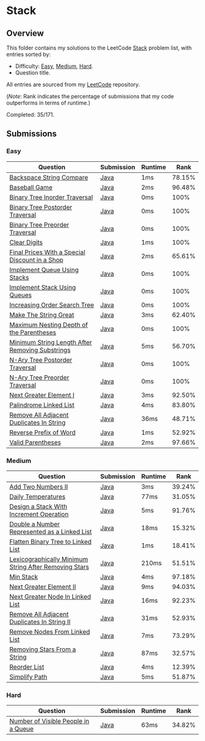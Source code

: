 # Stack

## Overview
This folder contains my solutions to the LeetCode [Stack](https://leetcode.com/problem-list/stack/) problem list,
with entries sorted by:
- Difficulty: [Easy](#easy), [Medium](#medium), [Hard](#hard).
- Question title.

All entries are sourced from my [LeetCode](https://github.com/shumarb/leetcode) repository.

(*Note*: Rank indicates the percentage of submissions that my code outperforms in terms of runtime.)

Completed: 35/171.

## Submissions
### Easy
| Question                                                                                                                                      | Submission                                                                                                        | Runtime | Rank   |
|-----------------------------------------------------------------------------------------------------------------------------------------------|-------------------------------------------------------------------------------------------------------------------|---------|--------|
| [Backspace String Compare](https://leetcode.com/problems/backspace-string-compare/description/)                                               | [Java](https://github.com/shumarb/leetcode/blob/main/submissions/BackspaceStringCompare.java)                     | 1ms     | 78.15% |
| [Baseball Game](https://leetcode.com/problems/baseball-game/description/)                                                                     | [Java](https://github.com/shumarb/leetcode/blob/main/submissions/BaseballGame.java)                               | 2ms     | 96.48% |
| [Binary Tree Inorder Traversal](https://leetcode.com/problems/binary-tree-inorder-traversal/description/)                                     | [Java](https://github.com/shumarb/leetcode/blob/main/submissions/BinaryTreeInorderTraversal.java)                 | 0ms     | 100%   |
| [Binary Tree Postorder Traversal](https://leetcode.com/problems/binary-tree-postorder-traversal/description/)                                 | [Java](https://github.com/shumarb/leetcode/blob/main/submissions/BinaryTreePostorderTraversal.java)               | 0ms     | 100%   |
| [Binary Tree Preorder Traversal](https://leetcode.com/problems/binary-tree-preorder-traversal/description/)                                   | [Java](https://github.com/shumarb/leetcode/blob/main/submissions/BinaryTreePreorderTraversal.java)                | 0ms     | 100%   |
| [Clear Digits](https://leetcode.com/problems/clear-digits/description/)                                                                       | [Java](https://github.com/shumarb/leetcode/blob/main/submissions/ClearDigits.java)                                | 1ms     | 100%   |
| [Final Prices With a Special Discount in a Shop](https://leetcode.com/problems/final-prices-with-a-special-discount-in-a-shop/description/)   | [Java](https://github.com/shumarb/leetcode/blob/main/submissions/FinalPricesWithASpecialDiscountInAShop.java)     | 2ms     | 65.61% |
| [Implement Queue Using Stacks](https://leetcode.com/problems/implement-queue-using-stacks/description/)                                       | [Java](https://github.com/shumarb/leetcode/blob/main/submissions/ImplementQueueUsingStacks.java)                  | 0ms     | 100%   |
| [Implement Stack Using Queues](https://leetcode.com/problems/implement-stack-using-queues/description/)                                       | [Java](https://github.com/shumarb/leetcode/blob/main/submissions/ImplementStackUsingQueues.java)                  | 0ms     | 100%   |
| [Increasing Order Search Tree](https://leetcode.com/problems/increasing-order-search-tree/description/)                                       | [Java](https://github.com/shumarb/leetcode/blob/main/submissions/IncreasingOrderSearchTree.java)                  | 0ms     | 100%   |
| [Make The String Great](https://leetcode.com/problems/make-the-string-great/description/)                                                     | [Java](https://github.com/shumarb/leetcode/blob/main/submissions/MakeTheStringGreat.java)                         | 3ms     | 62.40% |
| [Maximum Nesting Depth of the Parentheses](https://leetcode.com/problems/maximum-nesting-depth-of-the-parentheses/description/)               | [Java](https://github.com/shumarb/leetcode/blob/main/submissions/MaximumNestingDepthOfTheParentheses.java)        | 0ms     | 100%   |
| [Minimum String Length After Removing Substrings](https://leetcode.com/problems/minimum-string-length-after-removing-substrings/description/) | [Java](https://github.com/shumarb/leetcode/blob/main/submissions/MinimumStringLengthAfterRemovingSubstrings.java) | 5ms     | 56.70% |
| [N-Ary Tree Postorder Traversal](https://leetcode.com/problems/n-ary-tree-postorder-traversal/description/)                                   | [Java](https://github.com/shumarb/leetcode/blob/main/submissions/NAryTreePostOrderTraversal.java)                 | 0ms     | 100%   |
| [N-Ary Tree Preorder Traversal](https://leetcode.com/problems/n-ary-tree-preorder-traversal/description/)                                     | [Java](https://github.com/shumarb/leetcode/blob/main/submissions/NAryTreePreOrderTraversal.java)                  | 0ms     | 100%   |
| [Next Greater Element I](https://leetcode.com/problems/next-greater-element-i/description/)                                                   | [Java](https://github.com/shumarb/leetcode/blob/main/submissions/NextGreaterElementOne.java)                      | 3ms     | 92.50% |
| [Palindrome Linked List](https://leetcode.com/problems/palindrome-linked-list/description/)                                                   | [Java](https://github.com/shumarb/leetcode/blob/main/submissions/PalindromeLinkedList.java)                       | 4ms     | 83.80% |
| [Remove All Adjacent Duplicates In String](https://leetcode.com/problems/remove-all-adjacent-duplicates-in-string/description/)               | [Java](https://github.com/shumarb/leetcode/blob/main/submissions/RemoveAllAdjacentDuplicatesInString.java)        | 36ms    | 48.71% |
| [Reverse Prefix of Word](https://leetcode.com/problems/reverse-prefix-of-word/description/)                                                   | [Java](https://github.com/shumarb/leetcode/blob/main/submissions/ReversePrefixOfWord..java)                       | 1ms     | 52.92% |
| [Valid Parentheses](https://leetcode.com/problems/valid-parentheses/description/)                                                             | [Java](https://github.com/shumarb/leetcode/blob/main/submissions/ValidParentheses.java)                           | 2ms     | 97.66% |

### Medium
| Question                                                                                                                                                  | Submission                                                                                                              | Runtime | Rank   |
|-----------------------------------------------------------------------------------------------------------------------------------------------------------|-------------------------------------------------------------------------------------------------------------------------|---------|--------|
| [Add Two Numbers II](https://leetcode.com/problems/add-two-numbers-ii/description/)                                                                       | [Java](https://github.com/shumarb/leetcode/blob/main/submissions/AddTwoNumbersTwo.java)                                 | 3ms     | 39.24% |
| [Daily Temperatures](https://leetcode.com/problems/daily-temperatures/description/)                                                                       | [Java](https://github.com/shumarb/leetcode/blob/main/submissions/DailyTemperatures.java)                                | 77ms    | 31.05% |
| [Design a Stack With Increment Operation](https://leetcode.com/problems/design-a-stack-with-increment-operation/description/)                             | [Java](https://github.com/shumarb/leetcode/blob/main/submissions/CustomStack.java)                                      | 5ms     | 91.76% |
| [Double a Number Represented as a Linked List](https://leetcode.com/problems/double-a-number-represented-as-a-linked-list/description/)                   | [Java](https://github.com/shumarb/leetcode/blob/main/submissions/DoubleANumberRepresentedAsALinkedList.java)            | 18ms    | 15.32% |
| [Flatten Binary Tree to Linked List](https://leetcode.com/problems/flatten-binary-tree-to-linked-list/description/)                                       | [Java](https://github.com/shumarb/leetcode/blob/main/submissions/FlattenBinaryTreeToLinkedList.java)                    | 1ms     | 18.41% |
| [Lexicographically Minimum String After Removing Stars](https://leetcode.com/problems/lexicographically-minimum-string-after-removing-stars/description/) | [Java](https://github.com/shumarb/leetcode/blob/main/submissions/LexicographicallyMinimumStringAfterRemovingStars.java) | 210ms   | 51.51% |
| [Min Stack](https://leetcode.com/problems/min-stack/description/)                                                                                         | [Java](https://github.com/shumarb/leetcode/blob/main/submissions/MinStack.java)                                         | 4ms     | 97.18% |
| [Next Greater Element II](https://leetcode.com/problems/next-greater-element-ii/description/)                                                             | [Java](https://github.com/shumarb/leetcode/blob/main/submissions/NextGreaterElementTwo.java)                            | 9ms     | 94.03% |
| [Next Greater Node In Linked List](https://leetcode.com/problems/next-greater-node-in-linked-list/description/)                                           | [Java](https://github.com/shumarb/leetcode/blob/main/submissions/NextGreaterNodeInLinkedList.java)                      | 16ms    | 92.23% |
| [Remove All Adjacent Duplicates In String II](https://leetcode.com/problems/remove-all-adjacent-duplicates-in-string-ii/description/)                     | [Java](https://github.com/shumarb/leetcode/blob/main/submissions/RemoveAllAdjacentDuplicatesInStringTwo.java)           | 31ms    | 52.93% |
| [Remove Nodes From Linked List](https://leetcode.com/problems/remove-nodes-from-linked-list/description/)                                                 | [Java](https://github.com/shumarb/leetcode/blob/main/submissions/RemoveNodesFromLinkedList.java)                        | 7ms     | 73.29% |
| [Removing Stars From a String](https://leetcode.com/problems/removing-stars-from-a-string/description/)                                                   | [Java](https://github.com/shumarb/leetcode/blob/main/submissions/RemovingStarsFromAString.java)                         | 87ms    | 32.57% |
| [Reorder List](https://leetcode.com/problems/reorder-list/description/)                                                                                   | [Java](https://github.com/shumarb/leetcode/blob/main/submissions/ReorderList.java)                                      | 4ms     | 12.39% |
| [Simplify Path](https://leetcode.com/problems/simplify-path/description/)                                                                                 | [Java](https://github.com/shumarb/leetcode/blob/main/submissions/SimplifyPath.java)                                     | 5ms     | 51.87% |

### Hard
| Question                                                                                                              | Submission                                                                                           | Runtime | Rank   |
|-----------------------------------------------------------------------------------------------------------------------|------------------------------------------------------------------------------------------------------|---------|--------|
| [Number of Visible People in a Queue](https://leetcode.com/problems/number-of-visible-people-in-a-queue/description/) | [Java](https://github.com/shumarb/leetcode/blob/main/submissions/NumberOfVisiblePeopleInAQueue.java) | 63ms    | 34.82% |
